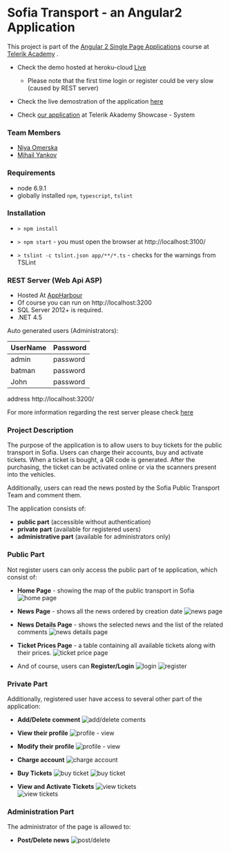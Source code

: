 # **Sofia Transport - an Angular2 Application**

This project is part of the [Angular 2 Single Page Applications](https://telerikacademy.com/Courses/Courses/Details/391) course at [Telerik Academy](https://telerikacademy.com/) .

 - Check the demo hosted at heroku-cloud [Live](http://ticketing-system-ng2.herokuapp.com/)
	 - Please note that the first time login or register could be very slow (caused by REST server)
 - Check the live demostration of the application [here](https://www.youtube.com/watch?v=jplqfLO8BBg&feature=youtu.be)

 - Check [our application](http://best.telerikacademy.com/projects/420/Ticketing-system) at Telerik Akademy Showcase - System



### Team Members
- [Niya Omerska](https://github.com/medeaohm) 
- [Mihail Yankov](https://github.com/M-Yankov)

### Requirements
- node 6.9.1
- globally installed `npm`, `typescript`, `tslint`

### Installation 
- `> npm install`
- `> npm start` - you must open the browser at http://localhost:3100/

- `> tslint -c tslint.json app/**/*.ts` - checks for the warnings from TSLint

### REST Server (Web Api ASP)

- Hosted At [AppHarbour](http://ticket-system-rest.apphb.com)
- Of course you can run on http://localhost:3200
- SQL Server 2012+ is required.
- .NET 4.5

Auto generated users (Administrators):

UserName | Password 
--- | ---
admin | password
batman | password
John | password

address http://localhost:3200/

For more information regarding the rest server please check  [here](https://github.com/NoFearForBeer/Angular2-Team-Project/blob/master/REST%20Server.md) 

### Project Description
The purpose of the application is to allow users to buy tickets for the public transport in Sofia. Users can charge their accounts, buy and activate tickets. When a ticket is bought, a QR code is generated. After the purchasing, the ticket can be activated online or via the scanners present into the vehicles.

Additionally, users can read the news posted by the Sofia Public Transport Team and comment them.


The application consists of:

- **public part** (accessible without authentication)
- **private part** (available for registered users)
- **administrative part** (available for administrators only)
    
### Public Part
Not register users can only access the public part of te application, which consist of:

- **Home Page**  - showing the map of the public transport in Sofia
    ![home page](https://github.com/NoFearForBeer/Angular2-Team-Project/blob/master/images/home.JPG?raw=true)

- **News Page** - shows all the news ordered by creation date 
    ![news page](https://github.com/NoFearForBeer/Angular2-Team-Project/blob/master/images/news-not-logged.JPG?raw=true)
    
- **News Details Page** - shows the selected news and the list of the related comments
![news details page](https://github.com/NoFearForBeer/Angular2-Team-Project/blob/master/images/news-details-not-logged.JPG?raw=true)

- **Ticket Prices Page** - a table containing all available tickets along with their prices. 
![ticket price page](https://github.com/NoFearForBeer/Angular2-Team-Project/blob/master/images/prices.JPG?raw=true)

- And of course, users can **Register/Login**
    ![login](https://github.com/NoFearForBeer/Angular2-Team-Project/blob/master/images/login.JPG?raw=true)
    ![register](https://github.com/NoFearForBeer/Angular2-Team-Project/blob/master/images/login.JPG?raw=true)

### Private Part
Additionally, registered user have access to several other part of the application:

- **Add/Delete comment** 
    ![add/delete coments](https://github.com/NoFearForBeer/Angular2-Team-Project/blob/master/images/comments.JPG?raw=true)

- **View their profile** 
	![profile - view](https://github.com/NoFearForBeer/Angular2-Team-Project/blob/master/images/user-profile.JPG?raw=true)
	
- **Modify their profile** 
	![profile - view](https://github.com/NoFearForBeer/Angular2-Team-Project/blob/master/images/user-profile-edit.JPG?raw=true)
	
- **Charge account** 
	![charge account ](https://github.com/NoFearForBeer/Angular2-Team-Project/blob/master/images/charge-account.JPG?raw=true)
	
- **Buy Tickets** 
	![buy ticket](https://github.com/NoFearForBeer/Angular2-Team-Project/blob/master/images/buy-ticket1.JPG?raw=true) 
	![buy ticket](https://github.com/NoFearForBeer/Angular2-Team-Project/blob/master/images/buy-ticket2.JPG?raw=true) 

- **View and Activate Tickets** 
	![view tickets](https://github.com/NoFearForBeer/Angular2-Team-Project/blob/master/images/tickets.JPG?raw=true)   
	![view tickets](https://github.com/NoFearForBeer/Angular2-Team-Project/blob/master/images/tickets2.JPG?raw=true)   

### Administration Part
The administrator of the page is allowed to:

- **Post/Delete news**
	![post/delete](https://github.com/NoFearForBeer/Angular2-Team-Project/blob/master/images/news-admin.JPG?raw=true)   
	